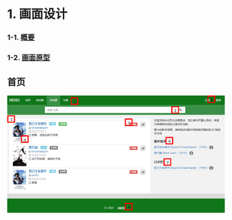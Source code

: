 # 1. 画面设计

### 1-1. **[概要](./Summary.md)**
### 1-2. **[画面原型](#jump_png)**


<a id="jump_png"></a>
## 首页
![首页](.\png\Ask.png)
